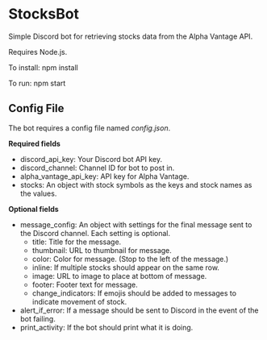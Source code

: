 # StocksBot
Simple Discord bot for retrieving stocks data from the Alpha Vantage API.

Requires Node.js.

To install: npm install

To run: npm start

## Config File
The bot requires a config file named *config.json*.

**Required fields**
- discord_api_key: Your Discord bot API key.
- discord_channel: Channel ID for bot to post in.
- alpha_vantage_api_key: API key for Alpha Vantage.
- stocks: An object with stock symbols as the keys and stock names as the values.

**Optional fields**
- message_config: An object with settings for the final message sent to the Discord channel. Each setting is optional.
  - title: Title for the message.
  - thumbnail: URL to thumbnail for message.
  - color: Color for message. (Stop to the left of the message.)
  - inline: If multiple stocks should appear on the same row.
  - image: URL to image to place at bottom of message.
  - footer: Footer text for message.
  - change_indicators: If emojis should be added to messages to indicate movement of stock.
- alert_if_error: If a message should be sent to Discord in the event of the bot failing.
- print_activity: If the bot should print what it is doing.
